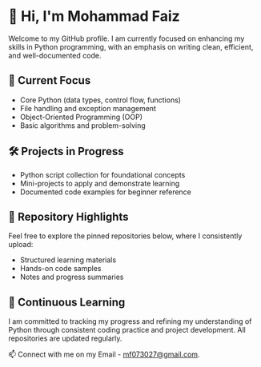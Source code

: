 # 👋 Hi, I'm Mohammad Faiz

Welcome to my GitHub profile. I am currently focused on enhancing my skills in Python programming, with an emphasis on writing clean, efficient, and well-documented code.

## 🧠 Current Focus
- Core Python (data types, control flow, functions)
- File handling and exception management
- Object-Oriented Programming (OOP)
- Basic algorithms and problem-solving

## 🛠️ Projects in Progress
- Python script collection for foundational concepts
- Mini-projects to apply and demonstrate learning
- Documented code examples for beginner reference

## 📂 Repository Highlights
Feel free to explore the pinned repositories below, where I consistently upload:
- Structured learning materials
- Hands-on code samples
- Notes and progress summaries

## 🔄 Continuous Learning
I am committed to tracking my progress and refining my understanding of Python through consistent coding practice and project development. All repositories are updated regularly.

📫 Connect with me on my Email - mf073027@gmail.com.
